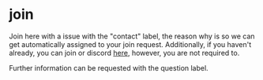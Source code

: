 # join
Join here with a issue with the "contact" label, the reason why is so we can get automatically assigned to your join request. Additionally, if you haven't already, you can join or discord [here](https://discord.gg/z5raVHz35N), however, you are not required to.

Further information can be requested with the question label.
